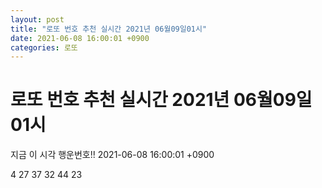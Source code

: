 ```yaml
---
layout: post
title: "로또 번호 추천 실시간 2021년 06월09일01시"
date: 2021-06-08 16:00:01 +0900
categories: 로또
---
```


# 로또 번호 추천 실시간 2021년 06월09일01시

지금 이 시각 행운번호!! 2021-06-08 16:00:01 +0900

 4  27  37  32  44  23 

